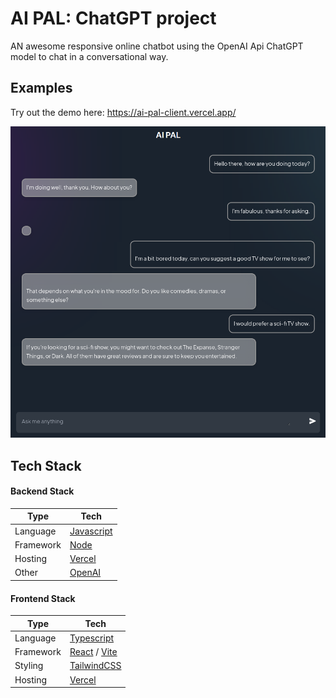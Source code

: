 # AI PAL: ChatGPT project

AN awesome responsive online chatbot using the OpenAI Api ChatGPT model to chat in a conversational way.

## Examples

Try out the demo here: https://ai-pal-client.vercel.app/

![AI_PAL_results_image](./public/images/ai_pal_screenshot.png)

## Tech Stack

#### Backend Stack

| Type      | Tech                                      |
| --------- | ----------------------------------------- |
| Language  | [Javascript](https://www.javascript.com/) |
| Framework | [Node](https://nodejs.org/en/)            |
| Hosting   | [Vercel](https://vercel.com/)             |
| Other     | [OpenAI](https://openai.com/)             |

#### Frontend Stack

| Type      | Tech                                                        |
| --------- | ----------------------------------------------------------- |
| Language  | [Typescript](https://www.typescriptlang.org/)               |
| Framework | [React](https://reactjs.org/) / [Vite](https://vitejs.dev/) |
| Styling   | [TailwindCSS](https://tailwindcss.com/)                     |
| Hosting   | [Vercel](https://vercel.com)                                |
